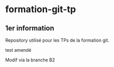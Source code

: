 # formation-git-tp


## 1er information
Repository utilisé pour les TPs de la formation git.

test amendé

Modif via la branche B2
